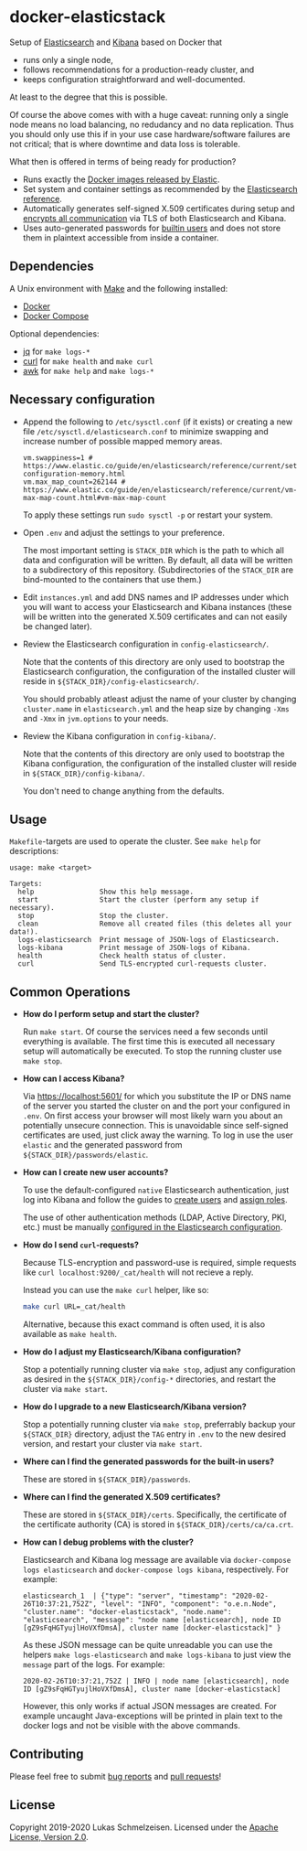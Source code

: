 # docker-elasticstack

Setup of [Elasticsearch](https://www.elastic.co/elasticsearch) and
[Kibana](https://www.elastic.co/kibana) based on Docker that

* runs only a single node,
* follows recommendations for a production-ready cluster, and
* keeps configuration straightforward and well-documented.

At least to the degree that this is possible.

Of course the above comes with with a huge caveat: running only a single node
means no load balancing, no redudancy and no data replication.
Thus you should only use this if in your use case hardware/software failures are
not critical; that is where downtime and data loss is tolerable.

What then is offered in terms of being ready for production?

* Runs exactly the [Docker images released by Elastic](https://www.docker.elastic.co/).
* Set system and container settings as recommended by the [Elasticsearch
  reference](https://www.elastic.co/guide/en/elasticsearch/reference/current/).
* Automatically generates self-signed X.509 certificates during setup and
  [encrypts all communication](https://www.elastic.co/guide/en/elasticsearch/reference/current/configuring-tls.html)
  via TLS of both Elasticsearch and Kibana.
* Uses auto-generated passwords for [builtin users](https://www.elastic.co/guide/en/elasticsearch/reference/current/built-in-users.html)
  and does not store them in plaintext accessible from inside a container.

## Dependencies

A Unix environment with [Make](https://en.wikipedia.org/wiki/Make_(software)) and
the following installed:

* [Docker](https://docs.docker.com/install/)
* [Docker Compose](https://docs.docker.com/compose/install/)

Optional dependencies:

* [jq](https://stedolan.github.io/jq/) for `make logs-*`
* [curl](https://curl.haxx.se/) for `make health` and `make curl`
* [awk](https://en.wikipedia.org/wiki/AWK) for `make help` and `make logs-*`

## Necessary configuration

* Append the following to `/etc/sysctl.conf` (if it exists) or creating a new
  file `/etc/sysctl.d/elasticsearch.conf` to minimize swapping and increase
  number of possible mapped memory areas.
  ```
  vm.swappiness=1 # https://www.elastic.co/guide/en/elasticsearch/reference/current/setup-configuration-memory.html
  vm.max_map_count=262144 # https://www.elastic.co/guide/en/elasticsearch/reference/current/vm-max-map-count.html#vm-max-map-count
  ```
  To apply these settings run `sudo sysctl -p` or restart your system.

* Open `.env` and adjust the settings to your preference.

  The most important setting is `STACK_DIR` which is the path to which all data
  and configuration will be written.
  By default, all data will be written to a subdirectory of this repository.
  (Subdirectories of the `STACK_DIR` are bind-mounted to the containers that use
  them.)

* Edit `instances.yml` and add DNS names and IP addresses under which you will
  want to access your Elasticsearch and Kibana instances (these will be written
  into the generated X.509 certificates and can not easily be changed later).

* Review the Elasticsearch configuration in `config-elasticsearch/`.

  Note that the contents of this directory are only used to bootstrap the
  Elasticsearch configuration, the configuration of the installed cluster
  will reside in `${STACK_DIR}/config-elasticsearch/`.

  You should probably atleast adjust the name of your cluster by changing
  `cluster.name` in `elasticsearch.yml` and the heap size by changing `-Xms`
  and `-Xmx` in `jvm.options` to your needs.

* Review the Kibana configuration in `config-kibana/`.

  Note that the contents of this directory are only used to bootstrap the
  Kibana configuration, the configuration of the installed cluster
  will reside in `${STACK_DIR}/config-kibana/`.

  You don't need to change anything from the defaults.

## Usage

`Makefile`-targets are used to operate the cluster.
See `make help` for descriptions:

```
usage: make <target>

Targets:
  help                Show this help message.
  start               Start the cluster (perform any setup if necessary).
  stop                Stop the cluster.
  clean               Remove all created files (this deletes all your data!).
  logs-elasticsearch  Print message of JSON-logs of Elasticsearch.
  logs-kibana         Print message of JSON-logs of Kibana.
  health              Check health status of cluster.
  curl                Send TLS-encrypted curl-requests cluster.
```

## Common Operations

* **How do I perform setup and start the cluster?**

  Run `make start`.
  Of course the services need a few seconds until everything is available.
  The first time this is executed all necessary setup will automatically be
  executed.
  To stop the running cluster use `make stop`.

* **How can I access Kibana?**

  Via <https://localhost:5601/> for which you substitute the IP or DNS name of
  the server you started the cluster on and the port your configured in `.env`.
  On first access your browser will most likely warn you about an potentially
  unsecure connection.
  This is unavoidable since self-signed certificates are used, just click away
  the warning.
  To log in use the user `elastic` and the generated password from
  `${STACK_DIR}/passwords/elastic`.

* **How can I create new user accounts?**

  To use the default-configured `native` Elasticsearch authentication, just log
  into Kibana and follow the guides to [create users](https://www.elastic.co/guide/en/elasticsearch/reference/current/get-started-users.html)
  and [assign roles](https://www.elastic.co/guide/en/elasticsearch/reference/current/get-started-roles.html).

  The use of other authentication methods (LDAP, Active Directory, PKI, etc.)
  must be manually [configured in the Elasticsearch configuration](https://www.elastic.co/guide/en/elasticsearch/reference/current/get-started-authentication.html).

* **How do I send `curl`-requests?**

  Because TLS-encryption and password-use is required, simple requests like
  `curl localhost:9200/_cat/health` will not recieve a reply.

  Instead you can use the `make curl` helper, like so:

  ```sh
  make curl URL=_cat/health
  ```

  Alternative, because this exact command is often used, it is also available as
  `make health`.

* **How do I adjust my Elasticsearch/Kibana configuration?**

  Stop a potentially running cluster via `make stop`, adjust any configuration
  as desired in the `${STACK_DIR}/config-*` directories,  and restart the
  cluster via `make start`.

* **How do I upgrade to a new Elasticsearch/Kibana version?**

  Stop a potentially running cluster via `make stop`, preferrably backup your
  `${STACK_DIR}` directory, adjust the `TAG` entry in `.env` to the new desired
  version, and restart your cluster via `make start`.

* **Where can I find the generated passwords for the built-in users?**

  These are stored in `${STACK_DIR}/passwords`.

* **Where can I find the generated X.509 certificates?**

  These are stored in `${STACK_DIR}/certs`.
  Specifically, the certificate of the certificate authority (CA) is stored in
  `${STACK_DIR}/certs/ca/ca.crt`.

* **How can I debug problems with the cluster?**

  Elasticsearch and Kibana log message are available via `docker-compose logs
  elasticsearch` and `docker-compose logs kibana`, respectively.
  For example:

  ```
  elasticsearch_1  | {"type": "server", "timestamp": "2020-02-26T10:37:21,752Z", "level": "INFO", "component": "o.e.n.Node", "cluster.name": "docker-elasticstack", "node.name": "elasticsearch", "message": "node name [elasticsearch], node ID [gZ9sFqHGTyujlHoVXfDmsA], cluster name [docker-elasticstack]" }
  ```

  As these JSON message can be quite unreadable you can use the helpers
  `make logs-elasticsearch` and `make logs-kibana` to just view the `message`
  part of the logs.
  For example:

  ```
  2020-02-26T10:37:21,752Z | INFO | node name [elasticsearch], node ID [gZ9sFqHGTyujlHoVXfDmsA], cluster name [docker-elasticstack]
  ```

  However, this only works if actual JSON messages are created.
  For example uncaught Java-exceptions will be printed in plain text to the
  docker logs and not be visible with the above commands.

## Contributing

Please feel free to submit [bug reports](https://github.com/lschmelzeisen/docker-elasticstack/issues) and [pull requests](https://github.com/lschmelzeisen/docker-elasticstack/pulls)!

## License

Copyright 2019-2020 Lukas Schmelzeisen. Licensed under the [Apache License, Version 2.0](https://www.apache.org/licenses/LICENSE-2.0).
